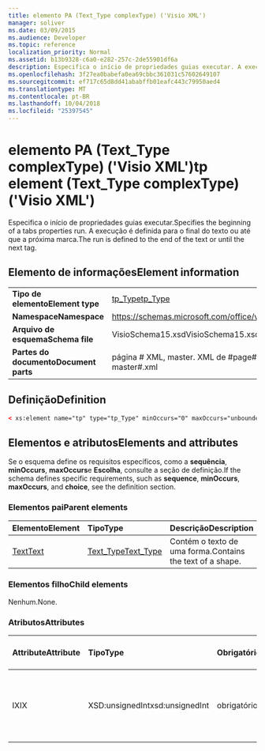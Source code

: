 ```yaml
---
title: elemento PA (Text_Type complexType) ('Visio XML')
manager: soliver
ms.date: 03/09/2015
ms.audience: Developer
ms.topic: reference
localization_priority: Normal
ms.assetid: b13b9328-c6a0-e282-257c-2de55901df6a
description: Especifica o início de propriedades guias executar. A execução é definida para o final do texto ou até que a próxima marca.
ms.openlocfilehash: 3f27ea0babefa0ea69cbbc361031c57602649107
ms.sourcegitcommit: ef717c65d8dd41ababffb01eafc443c79950aed4
ms.translationtype: MT
ms.contentlocale: pt-BR
ms.lasthandoff: 10/04/2018
ms.locfileid: "25397545"
---
```

# <a name="tp-element-texttype-complextype-visio-xml"></a><span data-ttu-id="34ad8-104">elemento PA (Text_Type complexType) ('Visio XML')</span><span class="sxs-lookup"><span data-stu-id="34ad8-104">tp element (Text_Type complexType) ('Visio XML')</span></span>

<span data-ttu-id="34ad8-105">Especifica o início de propriedades guias executar.</span><span class="sxs-lookup"><span data-stu-id="34ad8-105">Specifies the beginning of a tabs properties run.</span></span> <span data-ttu-id="34ad8-106">A execução é definida para o final do texto ou até que a próxima marca.</span><span class="sxs-lookup"><span data-stu-id="34ad8-106">The run is defined to the end of the text or until the next tag.</span></span>
  
## <a name="element-information"></a><span data-ttu-id="34ad8-107">Elemento de informações</span><span class="sxs-lookup"><span data-stu-id="34ad8-107">Element information</span></span>

|||
|:-----|:-----|
|<span data-ttu-id="34ad8-108">**Tipo de elemento**</span><span class="sxs-lookup"><span data-stu-id="34ad8-108">**Element type**</span></span> <br/> |[<span data-ttu-id="34ad8-109">tp_Type</span><span class="sxs-lookup"><span data-stu-id="34ad8-109">tp_Type</span></span>](tp_type-complextypevisio-xml.md) <br/> |
|<span data-ttu-id="34ad8-110">**Namespace**</span><span class="sxs-lookup"><span data-stu-id="34ad8-110">**Namespace**</span></span> <br/> |https://schemas.microsoft.com/office/visio/2012/main  <br/> |
|<span data-ttu-id="34ad8-111">**Arquivo de esquema**</span><span class="sxs-lookup"><span data-stu-id="34ad8-111">**Schema file**</span></span> <br/> |<span data-ttu-id="34ad8-112">VisioSchema15.xsd</span><span class="sxs-lookup"><span data-stu-id="34ad8-112">VisioSchema15.xsd</span></span>  <br/> |
|<span data-ttu-id="34ad8-113">**Partes do documento**</span><span class="sxs-lookup"><span data-stu-id="34ad8-113">**Document parts**</span></span> <br/> |<span data-ttu-id="34ad8-114">página # XML, master. XML de #</span><span class="sxs-lookup"><span data-stu-id="34ad8-114">page#.xml, master#.xml</span></span>  <br/> |
   
## <a name="definition"></a><span data-ttu-id="34ad8-115">Definição</span><span class="sxs-lookup"><span data-stu-id="34ad8-115">Definition</span></span>

```XML
< xs:element name="tp" type="tp_Type" minOccurs="0" maxOccurs="unbounded" ></xs:element >
```

## <a name="elements-and-attributes"></a><span data-ttu-id="34ad8-116">Elementos e atributos</span><span class="sxs-lookup"><span data-stu-id="34ad8-116">Elements and attributes</span></span>

<span data-ttu-id="34ad8-117">Se o esquema define os requisitos específicos, como a **sequência**, **minOccurs**, **maxOccurs**e **Escolha**, consulte a seção de definição.</span><span class="sxs-lookup"><span data-stu-id="34ad8-117">If the schema defines specific requirements, such as **sequence**, **minOccurs**, **maxOccurs**, and **choice**, see the definition section.</span></span> 
  
### <a name="parent-elements"></a><span data-ttu-id="34ad8-118">Elementos pai</span><span class="sxs-lookup"><span data-stu-id="34ad8-118">Parent elements</span></span>

|<span data-ttu-id="34ad8-119">**Elemento**</span><span class="sxs-lookup"><span data-stu-id="34ad8-119">**Element**</span></span>|<span data-ttu-id="34ad8-120">**Tipo**</span><span class="sxs-lookup"><span data-stu-id="34ad8-120">**Type**</span></span>|<span data-ttu-id="34ad8-121">**Descrição**</span><span class="sxs-lookup"><span data-stu-id="34ad8-121">**Description**</span></span>|
|:-----|:-----|:-----|
|[<span data-ttu-id="34ad8-122">Text</span><span class="sxs-lookup"><span data-stu-id="34ad8-122">Text</span></span>](text-element-shapesheet_type-complextypevisio-xml.md) <br/> |[<span data-ttu-id="34ad8-123">Text_Type</span><span class="sxs-lookup"><span data-stu-id="34ad8-123">Text_Type</span></span>](text_type-complextypevisio-xml.md) <br/> |<span data-ttu-id="34ad8-124">Contém o texto de uma forma.</span><span class="sxs-lookup"><span data-stu-id="34ad8-124">Contains the text of a shape.</span></span>  <br/> |
   
### <a name="child-elements"></a><span data-ttu-id="34ad8-125">Elementos filho</span><span class="sxs-lookup"><span data-stu-id="34ad8-125">Child elements</span></span>

<span data-ttu-id="34ad8-126">Nenhum.</span><span class="sxs-lookup"><span data-stu-id="34ad8-126">None.</span></span>
  
### <a name="attributes"></a><span data-ttu-id="34ad8-127">Atributos</span><span class="sxs-lookup"><span data-stu-id="34ad8-127">Attributes</span></span>

|<span data-ttu-id="34ad8-128">**Attribute**</span><span class="sxs-lookup"><span data-stu-id="34ad8-128">**Attribute**</span></span>|<span data-ttu-id="34ad8-129">**Tipo**</span><span class="sxs-lookup"><span data-stu-id="34ad8-129">**Type**</span></span>|<span data-ttu-id="34ad8-130">**Obrigatório**</span><span class="sxs-lookup"><span data-stu-id="34ad8-130">**Required**</span></span>|<span data-ttu-id="34ad8-131">**Descrição**</span><span class="sxs-lookup"><span data-stu-id="34ad8-131">**Description**</span></span>|<span data-ttu-id="34ad8-132">**Valores possíveis**</span><span class="sxs-lookup"><span data-stu-id="34ad8-132">**Possible values**</span></span>|
|:-----|:-----|:-----|:-----|:-----|
|<span data-ttu-id="34ad8-133">IX</span><span class="sxs-lookup"><span data-stu-id="34ad8-133">IX</span></span>  <br/> |<span data-ttu-id="34ad8-134">XSD:unsignedInt</span><span class="sxs-lookup"><span data-stu-id="34ad8-134">xsd:unsignedInt</span></span>  <br/> |<span data-ttu-id="34ad8-135">obrigatório</span><span class="sxs-lookup"><span data-stu-id="34ad8-135">required</span></span>  <br/> |<span data-ttu-id="34ad8-136">O índice baseado em zero do elemento dentro de seu elemento pai.</span><span class="sxs-lookup"><span data-stu-id="34ad8-136">The zero-based index of the element within its parent element.</span></span>  <br/> |<span data-ttu-id="34ad8-137">Valores do tipo xsd:unsignedInt.</span><span class="sxs-lookup"><span data-stu-id="34ad8-137">Values of the xsd:unsignedInt type.</span></span>  <br/> |
   

